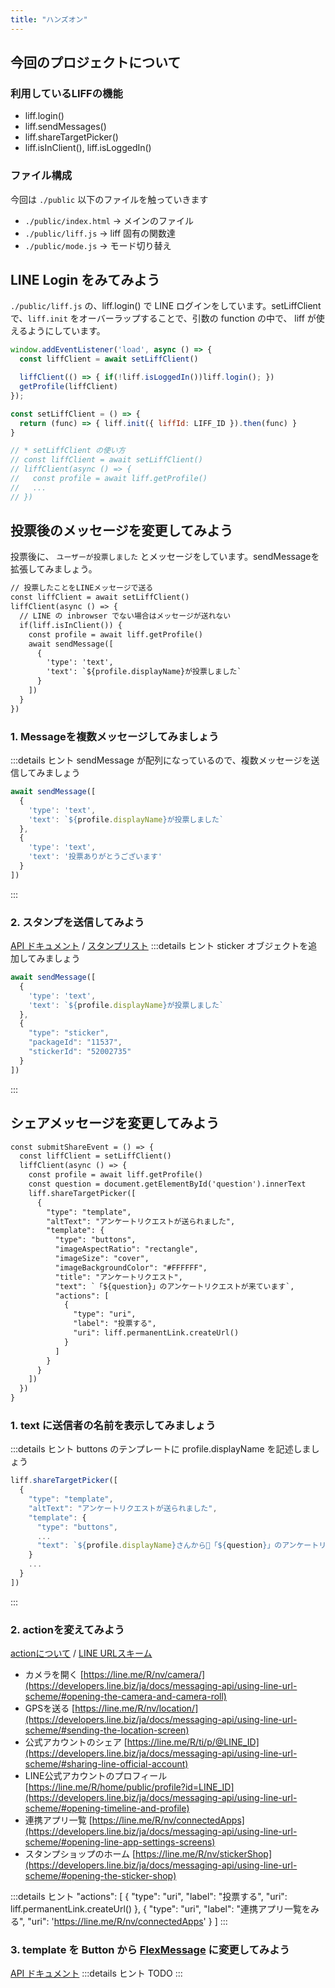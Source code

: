 ```yaml
---
title: "ハンズオン"
---
```

## 今回のプロジェクトについて
### 利用しているLIFFの機能

- liff.login()
- liff.sendMessages()
- liff.shareTargetPicker()
- liff.isInClient(), liff.isLoggedIn()

### ファイル構成
今回は `./public` 以下のファイルを触っていきます

- `./public/index.html` → メインのファイル
- `./public/liff.js` → liff 固有の関数達
- `./public/mode.js` → モード切り替え

## LINE Login をみてみよう

`./public/liff.js` の、liff.login() で LINE ログインをしています。setLiffClient で、`liff.init` をオーバーラップすることで、引数の function の中で、 liff が使えるようにしています。

```javascript:./public/liff.js
window.addEventListener('load', async () => {
  const liffClient = await setLiffClient()

  liffClient(() => { if(!liff.isLoggedIn())liff.login(); })
  getProfile(liffClient)
});

const setLiffClient = () => {
  return (func) => { liff.init({ liffId: LIFF_ID }).then(func) }
}

// * setLiffClient の使い方
// const liffClient = await setLiffClient()
// liffClient(async () => {
//   const profile = await liff.getProfile()
//   ...
// })
```

<!-- ## プロフィールにユーザー名を表示してみよう -->

## 投票後のメッセージを変更してみよう

投票後に、 `ユーザーが投票しました` とメッセージをしています。sendMessageを拡張してみましょう。


```javascript:./public/index.html
// 投票したことをLINEメッセージで送る
const liffClient = await setLiffClient()
liffClient(async () => {
  // LINE の inbrowser でない場合はメッセージが送れない
  if(liff.isInClient()) {
    const profile = await liff.getProfile()
    await sendMessage([
      {
        'type': 'text',
        'text': `${profile.displayName}が投票しました`
      }
    ])
  }
})
```

### 1. Messageを複数メッセージしてみましょう
:::details ヒント
sendMessage が配列になっているので、複数メッセージを送信してみましょう
```javascript
await sendMessage([
  {
    'type': 'text',
    'text': `${profile.displayName}が投票しました`
  },
  {
    'type': 'text',
    'text': '投票ありがとうございます'
  }
])
```
:::

### 2. スタンプを送信してみよう
[API ドキュメント](https://developers.line.biz/ja/reference/messaging-api/#text-message) / [スタンプリスト](https://developers.line.biz/ja/docs/messaging-api/sticker-list/)
:::details ヒント
sticker オブジェクトを追加してみましょう
```javascript
await sendMessage([
  {
    'type': 'text',
    'text': `${profile.displayName}が投票しました`
  },
  {
    "type": "sticker",
    "packageId": "11537",
    "stickerId": "52002735"
  }
])
```
:::

## シェアメッセージを変更してみよう

```javascript:./public/index.html
const submitShareEvent = () => {
  const liffClient = setLiffClient()
  liffClient(async () => {
    const profile = await liff.getProfile()
    const question = document.getElementById('question').innerText
    liff.shareTargetPicker([
      {
        "type": "template",
        "altText": "アンケートリクエストが送られました",
        "template": {
          "type": "buttons",
          "imageAspectRatio": "rectangle",
          "imageSize": "cover",
          "imageBackgroundColor": "#FFFFFF",
          "title": "アンケートリクエスト",
          "text": `「${question}」のアンケートリクエストが来ています`,
          "actions": [
            {
              "type": "uri",
              "label": "投票する",
              "uri": liff.permanentLink.createUrl()
            }
          ]
        }
      }
    ])
  })
}
```

### 1. text に送信者の名前を表示してみましょう
:::details ヒント
buttons のテンプレートに profile.displayName を記述しましょう
```javascript
liff.shareTargetPicker([
  {
    "type": "template",
    "altText": "アンケートリクエストが送られました",
    "template": {
      "type": "buttons",
      ...
      "text": `${profile.displayName}さんから「${question}」のアンケートリクエストが来ています`,
    }
    ...
  }
])
```
:::

### 2. actionを変えてみよう
[actionについて](https://developers.line.biz/ja/docs/messaging-api/actions/) / [LINE URLスキーム](https://developers.line.biz/ja/docs/messaging-api/using-line-url-scheme/)

- カメラを開く [https://line.me/R/nv/camera/](https://developers.line.biz/ja/docs/messaging-api/using-line-url-scheme/#opening-the-camera-and-camera-roll)
- GPSを送る [https://line.me/R/nv/location/](https://developers.line.biz/ja/docs/messaging-api/using-line-url-scheme/#sending-the-location-screen)
- 公式アカウントのシェア [https://line.me/R/ti/p/@LINE_ID](https://developers.line.biz/ja/docs/messaging-api/using-line-url-scheme/#sharing-line-official-account)
- LINE公式アカウントのプロフィール [https://line.me/R/home/public/profile?id=LINE_ID](https://developers.line.biz/ja/docs/messaging-api/using-line-url-scheme/#opening-timeline-and-profile)
- 連携アプリ一覧 [https://line.me/R/nv/connectedApps](https://developers.line.biz/ja/docs/messaging-api/using-line-url-scheme/#opening-line-app-settings-screens)
- スタンプショップのホーム [https://line.me/R/nv/stickerShop](https://developers.line.biz/ja/docs/messaging-api/using-line-url-scheme/#opening-the-sticker-shop)

:::details ヒント
"actions": [
  {
    "type": "uri",
    "label": "投票する",
    "uri": liff.permanentLink.createUrl()
  },
  {
    "type": "uri",
    "label": "連携アプリ一覧をみる",
    "uri": 'https://line.me/R/nv/connectedApps'
  }
]
:::


### 3. template を Button から [FlexMessage](https://developers.line.biz/ja/docs/messaging-api/using-flex-messages/#sending-hello-world) に変更してみよう
<!-- TODO: FlexMessageの良さを伝える -->
[API ドキュメント](https://developers.line.biz/ja/reference/messaging-api/#template-messages)
:::details ヒント
TODO
:::